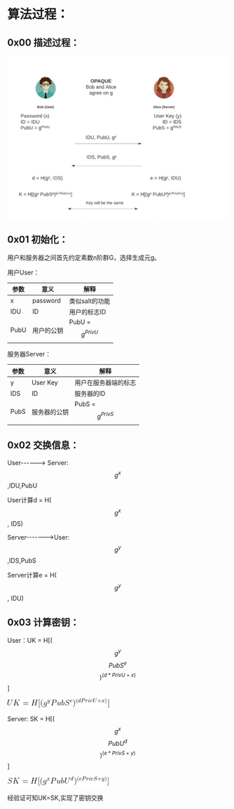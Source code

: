 # 算法过程：

## 0x00 描述过程：

![pic](./pic.jpg)

## 0x01 初始化：

用户和服务器之间首先约定素数n阶群G，选择生成元g。

 

用户User：

| 参数 | 意义       | 解释                 |
| ---- | ---------- | -------------------- |
| x    | password   | 类似salt的功能       |
| IDU  | ID         | 用户的标志ID         |
| PubU | 用户的公钥 | PubU = $$g^{PrivU}$$ |

服务器Server：

| 参数 | 意义         | 解释                 |
| ---- | ------------ | -------------------- |
| y    | User Key     | 用户在服务器端的标志 |
| IDS  | ID           | 服务器的ID           |
| PubS | 服务器的公钥 | PubS = $$g^{PrivS}$$ |

 

## 0x02 交换信息：

User------> Server: $$g^x$$,IDU,PubU

User计算d = H($$g^x$$, IDS)

Server------->User:$$g^y$$,IDS,PubS

Server计算e = H($$g^y$$, IDU)

## 0x03 计算密钥：

User：UK = H[($$g^y$$$$PubS^e$$$$)^{(d*PrivU+x)}$$]

![UK](./UK.png)

Server: SK = H[($$g^x$$$$PubU^d$$$$)^{(e*PrivS+y)}$$]

![SK](./SK.png)

经验证可知UK=SK,实现了密钥交换
